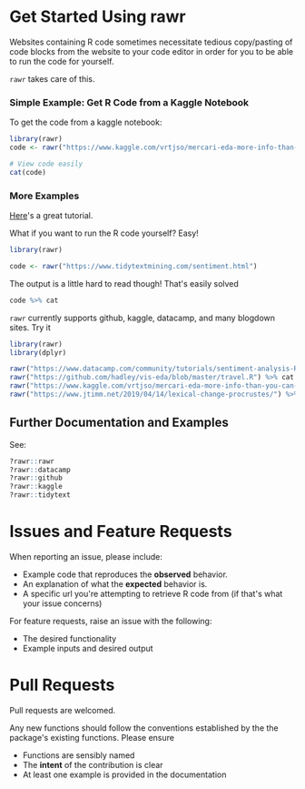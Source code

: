 # Get Started Using rawr

Websites containing R code sometimes necessitate tedious copy/pasting of code blocks from the website to your code editor in order for you to be able to run the code for yourself.

`rawr` takes care of this.  

### Simple Example: Get R Code from a Kaggle Notebook

To get the code from a kaggle notebook:

```R
library(rawr)
code <- rawr("https://www.kaggle.com/vrtjso/mercari-eda-more-info-than-you-can-imagine")

# View code easily
cat(code)
``` 


### More Examples

[Here](https://www.tidytextmining.com/sentiment.html)'s a great tutorial. 

What if you want to run the R code yourself? Easy!

```R
library(rawr)

code <- rawr("https://www.tidytextmining.com/sentiment.html") 
```

The output is a little hard to read though! That's easily solved

```R
code %>% cat
```


`rawr` currently supports github, kaggle, datacamp, and many blogdown sites. Try it

```R
library(rawr)
library(dplyr)

rawr("https://www.datacamp.com/community/tutorials/sentiment-analysis-R") %>% cat
rawr("https://github.com/hadley/vis-eda/blob/master/travel.R") %>% cat
rawr("https://www.kaggle.com/vrtjso/mercari-eda-more-info-than-you-can-imagine") %>% cat
rawr("https://www.jtimm.net/2019/04/14/lexical-change-procrustes/") %>% cat
```


## Further Documentation and Examples

See:

```R
?rawr::rawr
?rawr::datacamp
?rawr::github
?rawr::kaggle
?rawr::tidytext
```




# Issues and Feature Requests

When reporting an issue, please include:

* Example code that reproduces the **observed** behavior.
* An explanation of what the **expected** behavior is.
* A specific url you're attempting to retrieve R code from (if that's what your issue concerns)


For feature requests, raise an issue with the following:

* The desired functionality
* Example inputs and desired output



# Pull Requests

Pull requests are welcomed. 

Any new functions should follow the conventions established by the the package's existing functions. Please ensure

* Functions are sensibly named
* The __intent__ of the contribution is clear
* At least one example is provided in the documentation






